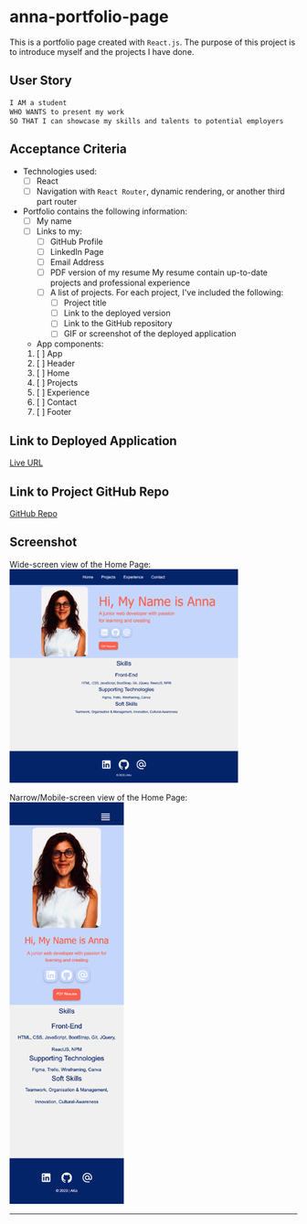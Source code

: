# anna-portfolio-page

This is a portfolio page created with `React.js`.  The purpose of this project is to introduce myself and the projects I have done. 


## User Story

```text
I AM a student 
WHO WANTS to present my work 
SO THAT I can showcase my skills and talents to potential employers
```


## Acceptance Criteria

* Technologies used:
  * [ ] React
  * [ ] Navigation with `React Router`, dynamic rendering, or another third part router
* Portfolio contains the following information:
  * [ ] My name
  * [ ] Links to my:
    * [ ] GitHub Profile
    * [ ] LinkedIn Page
    * [ ] Email Address
    * [ ] PDF version of my resume
      My resume contain up-to-date projects and professional experience
    * [ ] A list of projects. For each project, I've included the following:
      * [ ] Project title
      * [ ] Link to the deployed version
      * [ ] Link to the GitHub repository
      * [ ] GIF or screenshot of the deployed application
      
  * App components:
  1. [ ] App
  2. [ ] Header
  4. [ ] Home
  5. [ ] Projects
  6. [ ] Experience
  7. [ ] Contact
  8. [ ] Footer
  

## Link to Deployed Application

[Live URL](https://ladycosy.github.io/personal-portfolio/)

## Link to Project GitHub Repo

[GitHub Repo](https://github.com/ladycosy/personal-portfolio.git)

## Screenshot
Wide-screen view of the Home Page: <br/>
<img src="https://github.com/ladycosy/personal-portfolio/blob/main/screenshot-laptop.png" alt="page screenshot" width="400"/>

Narrow/Mobile-screen view of the Home Page:<br/>
<img src="https://github.com/ladycosy/personal-portfolio/blob/main/screenshot-mobile.png" alt="page screenshot" width="200"/>

---






